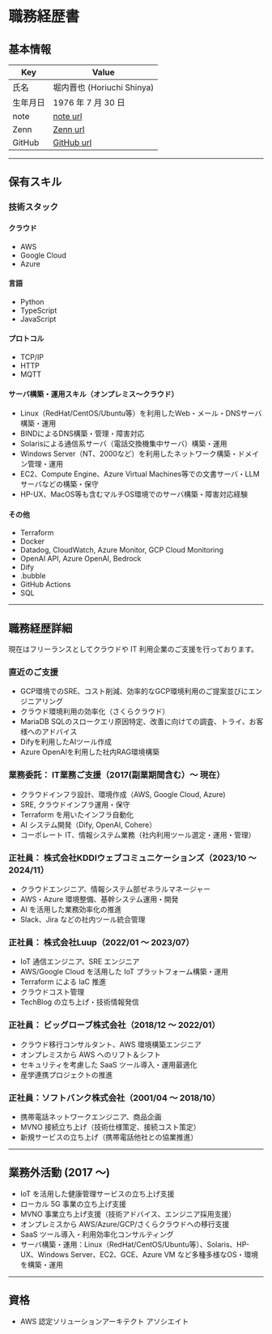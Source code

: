 # 職務経歴書

## 基本情報

| Key      | Value                                   |
| -------- | --------------------------------------- |
| 氏名     | 堀内晋也 (Horiuchi Shinya)              |
| 生年月日 | 1976 年 7 月 30 日                      |
| note     | [note url](https://note.com/chiwamaru)     |
| Zenn     | [Zenn url](https://zenn.dev/chiwamaru)     |
| GitHub   | [GitHub url](https://github.com/chiwamaru) |

---

## 保有スキル

### 技術スタック

#### クラウド

- AWS
- Google Cloud
- Azure

#### 言語

- Python
- TypeScript
- JavaScript

#### プロトコル

- TCP/IP
- HTTP
- MQTT

#### サーバ構築・運用スキル（オンプレミス〜クラウド）

- Linux（RedHat/CentOS/Ubuntu等）を利用したWeb・メール・DNSサーバ構築・運用
- BINDによるDNS構築・管理・障害対応
- Solarisによる通信系サーバ（電話交換機集中サーバ）構築・運用
- Windows Server（NT、2000など）を利用したネットワーク構築・ドメイン管理・運用
- EC2、Compute Engine、Azure Virtual Machines等での文書サーバ・LLMサーバなどの構築・保守
- HP-UX、MacOS等も含むマルチOS環境でのサーバ構築・障害対応経験

#### その他

- Terraform
- Docker
- Datadog, CloudWatch, Azure Monitor, GCP Cloud Monitoring
- OpenAI API, Azure OpenAI, Bedrock
- Dify
- .bubble
- GitHub Actions
- SQL

---

## 職務経歴詳細

現在はフリーランスとしてクラウドや IT 利用企業のご支援を行っております。

### 直近のご支援
- GCP環境でのSRE、コスト削減、効率的なGCP環境利用のご提案並びにエンジニアリング
- クラウド環境利用の効率化（さくらクラウド）
- MariaDB SQLのスロークエリ原因特定、改善に向けての調査、トライ、お客様へのアドバイス
- Difyを利用したAIツール作成
- Azure OpenAIを利用した社内RAG環境構築

### 業務委託： IT業務ご支援（2017(副業期間含む）〜 現在）

- クラウドインフラ設計、環境作成（AWS, Google Cloud, Azure)
- SRE, クラウドインフラ運用・保守
- Terraform を用いたインフラ自動化
- AI システム開発（Dify, OpenAI, Cohere）
- コーポレート IT、情報システム業務（社内利用ツール選定・運用・管理）

### 正社員： 株式会社KDDIウェブコミュニケーションズ（2023/10 〜 2024/11）

- クラウドエンジニア、情報システム部ゼネラルマネージャー
- AWS・Azure 環境整備、基幹システム運用・開発
- AI を活用した業務効率化の推進
- Slack、Jira などの社内ツール統合管理

### 正社員： 株式会社Luup（2022/01 〜 2023/07）

- IoT 通信エンジニア、SRE エンジニア
- AWS/Google Cloud を活用した IoT プラットフォーム構築・運用
- Terraform による IaC 推進
- クラウドコスト管理
- TechBlog の立ち上げ・技術情報発信

### 正社員： ビッグローブ株式会社（2018/12 〜 2022/01）

- クラウド移行コンサルタント、AWS 環境構築エンジニア
- オンプレミスから AWS へのリフト＆シフト
- セキュリティを考慮した SaaS ツール導入・運用最適化
- 産学連携プロジェクトの推進

### 正社員：ソフトバンク株式会社（2001/04 〜 2018/10）

- 携帯電話ネットワークエンジニア、商品企画
- MVNO 接続立ち上げ（技術仕様策定、接続コスト策定）
- 新規サービスの立ち上げ（携帯電話他社との協業推進）

---

## 業務外活動 (2017 ～)

- IoT を活用した健康管理サービスの立ち上げ支援
- ローカル 5G 事業の立ち上げ支援
- MVNO 事業立ち上げ支援（技術アドバイス、エンジニア採用支援）
- オンプレミスから AWS/Azure/GCP/さくらクラウドへの移行支援
- SaaS ツール導入・利用効率化コンサルティング
- サーバ構築・運⽤：Linux（RedHat/CentOS/Ubuntu等）、Solaris、HP-UX、Windows Server、EC2、GCE、Azure VM など多種多様なOS・環境を構築・運用

---

## 資格

- AWS 認定ソリューションアーキテクト アソシエイト
